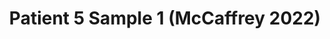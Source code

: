 ---
title: Patient 5 Sample 1 (McCaffrey 2022)
layout: minerva-1-5
exhibit: config-mccaffrey-2022/Patient5-1 
images: https://s3.amazonaws.com/www.cycif.org/mccaffrey-2022/Patient5-1
---